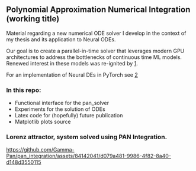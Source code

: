 ## Polynomial Approximation Numerical Integration (working title)

Material regarding a new numerical ODE solver I develop in the context of my thesis and its application to Neural ODEs.

Our goal is to create a parallel-in-time solver that leverages modern GPU architectures to address the bottlenecks of 
continuous time ML models. Renewed interest in these models was re-ignited by [1](https://arxiv.org/abs/1806.07366).

For an implementation of Neural DEs in PyTorch see [2](https://github.com/DiffEqML/torchdyn)

### In this repo:
- Functional interface for the pan_solver
- Experiments for the solution of ODEs
- Latex code for (hopefully) future publication
- Matplotlib plots source 

### Lorenz attractor, system solved using PAN Integration.

https://github.com/Gamma-Pan/pan_integration/assets/84142041/d079a481-9986-4f82-8a40-d148d3550115

